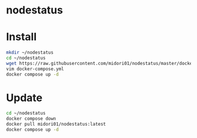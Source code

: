 # nodestatus

# Install

```bash
mkdir ~/nodestatus
cd ~/nodestatus
wget https://raw.githubusercontent.com/midori01/nodestatus/master/docker-compose.yml
vim docker-compose.yml
docker compose up -d
```

# Update
```bash
cd ~/nodestatus
docker compose down
docker pull midori01/nodestatus:latest
docker compose up -d
```

